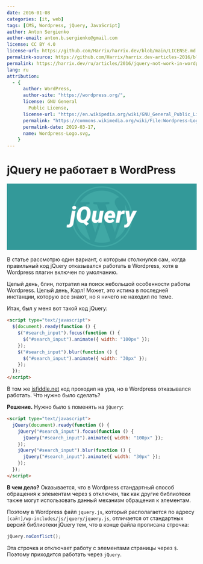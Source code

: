 ```yaml
---
date: 2016-01-08
categories: [it, web]
tags: [CMS, Wordpress, jQuery, JavaScript]
author: Anton Sergienko
author-email: anton.b.sergienko@gmail.com
license: CC BY 4.0
license-url: https://github.com/Harrix/harrix.dev/blob/main/LICENSE.md
permalink-source: https://github.com/Harrix/harrix.dev-articles-2016/blob/main/jquery-not-work-in-wordpress/jquery-not-work-in-wordpress.md
permalink: https://harrix.dev/ru/articles/2016/jquery-not-work-in-wordpress/
lang: ru
attribution:
  - {
      author: WordPress,
      author-site: "https://wordpress.org/",
      license: GNU General
        Public License,
      license-url: "https://en.wikipedia.org/wiki/GNU_General_Public_License",
      permalink: "https://commons.wikimedia.org/wiki/File:Wordpress-Logo.svg",
      permalink-date: 2019-03-17,
      name: Wordpress-Logo.svg,
    }
---
```


# jQuery не работает в WordPress

![Featured image](featured-image.svg)

В статье рассмотрю один вариант, с которым столкнулся сам, когда правильный код jQuery отказывался работать в Wordpress, хотя в Wordpress плагин включен по умолчанию.

Целый день, блин, потратил на поиск небольшой особенности работы Wordpress. Целый день, Карл! Может, это истина в последней инстанции, которую все знают, но я ничего не находил по теме.

Итак, был у меня вот такой код jQuery:

```html
<script type="text/javascript">
  $(document).ready(function () {
    $("#search_input").focus(function () {
      $("#search_input").animate({ width: "100px" });
    });
    $("#search_input").blur(function () {
      $("#search_input").animate({ width: "30px" });
    });
  });
</script>
```

В том же [jsfiddle.net](https:\jsfiddle.net) код проходил на ура, но в Wordpress отказывался работать. Что нужно было сделать?

**Решение.** Нужно было `$` поменять на `jQuery`:

```html
<script type="text/javascript">
  jQuery(document).ready(function () {
    jQuery("#search_input").focus(function () {
      jQuery("#search_input").animate({ width: "100px" });
    });
    jQuery("#search_input").blur(function () {
      jQuery("#search_input").animate({ width: "30px" });
    });
  });
</script>
```

**В чем дело?** Оказывается, что в Wordpress стандартный способ обращения к элементам через `$` отключен, так как другие библиотеки также могут использовать данный механизм обращения к элементам.

Поэтому в Wordpress файл `jquery.js`, который располагается по адресу `[сайт]/wp-includes/js/jquery/jquery.js`, отличается от стандартных версий библиотеки jQuery тем, что в конце файла прописана строчка:

```js
jQuery.noConflict();
```

Эта строчка и отключает работу с элементами страницы через `$`. Поэтому приходится работать через `jQuery`.

